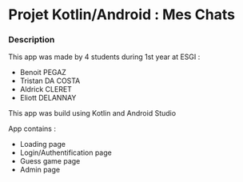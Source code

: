 # Projet Kotlin/Android : Mes Chats

### Description

This app was made by 4 students during 1st year at ESGI : 
* Benoit PEGAZ
* Tristan DA COSTA
* Aldrick CLERET
* Eliott DELANNAY

This app was build using Kotlin and Android Studio

App contains : 
- Loading page
- Login/Authentification page
- Guess game page
- Admin page
